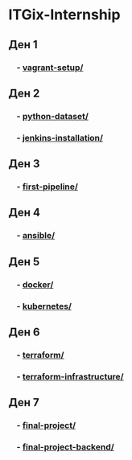 # ITGix-Internship

## Ден 1

### &emsp;- [vagrant-setup/](vagrant-setup/)

## Ден 2

### &emsp;- [python-dataset/](python-dataset/)

### &emsp;- [jenkins-installation/](jenkins-installation/)

## Ден 3

### &emsp;- [first-pipeline/](first-pipeline/)

## Ден 4

### &emsp;- [ansible/](ansible/)

## Ден 5

### &emsp;- [docker/](docker/)
### &emsp;- [kubernetes/](kubernetes/)

## Ден 6

### &emsp;- [terraform/](terraform/)
### &emsp;- [terraform-infrastructure/](terraform-infrastructure/)

## Ден 7

### &emsp;- [final-project/](final-project/)
### &emsp;- [final-project-backend/](final-project-backend/)
